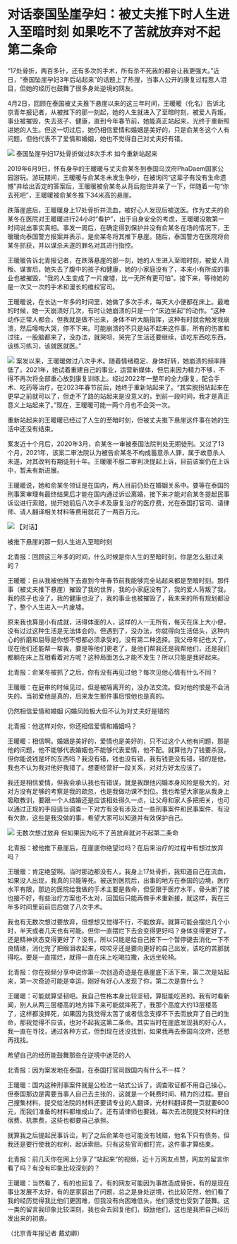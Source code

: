 # 对话泰国坠崖孕妇：被丈夫推下时人生进入至暗时刻 如果吃不了苦就放弃对不起第二条命

“17处骨折，两百多针，还有多次的手术，所有杀不死我的都会让我更强大。”近日，“泰国坠崖孕妇3年后站起来”的话题上了热搜，当事人公开的康复过程惹人泪目，但她的经历也鼓舞了很多身处逆境的网友。

4月2日，回顾在泰国被丈夫推下悬崖以来的这三年时间，王暖暖（化名）告诉北京青年报记者，从被推下的那一刻起，她的人生就进入了至暗时刻，被爱人背叛，事业被摧毁，失去孩子、健康，直到今年春节前，她能真正站起来，光终于重新照进她的人生。但这一切过后，她仍相信爱情和婚姻是美好的，只是俞某冬这个人有问题，但他代表不了爱情和婚姻，她也不觉得自己对丈夫好有错。

![](https://inews.gtimg.com/news_bt/OIVAq8t1-1-WjQN4HxZuy5FvA8-_tVQDGvb6yzcMpqEuoAA/1000)
泰国坠崖孕妇17处骨折做过8次手术 如今重新站起来

2019年6月9日，怀有身孕的王暖暖与丈夫俞某冬到泰国乌汶府PhaDaem国家公园游玩。游玩期间，王暖暖与俞某冬未发生争吵，在被询问“这辈子有没有生命遗憾”并给出否定的答案后，王暖暖被俞某冬从背后抱住并亲了一下，伴随着一句“你去死吧”，王暖暖被俞某冬推下34米高的悬崖。

跌落崖底后，王暖暖身上17处骨折并流血，被好心人发现后被送医。作为丈夫的俞某冬在医院对王暖暖进行24小时“看护”，出于自身安全的考虑，王暖暖没敢第一时间说出事实真相。事发一周后，在确定得到保护并没有俞某冬在场的情况下，王暖暖向泰国警方报案并表示，是俞某冬将其推下悬崖。随后，泰国警方在医院将俞某冬抓获，并以谋杀未遂的罪名对其进行指控。

王暖暖告诉北青报记者，在跌落悬崖的那一刻，她的人生进入至暗时刻，被爱人背叛、谋害后，她失去了腹中的孩子和健康，她的小家庭没有了，本来小有所成的事业也被摧毁，“我的人生变成了一片废墟，比一无所有更可怕”。接下来，等待她的是一次又一次的手术和漫长的维权官司。

王暖暖说，在长达一年多的时间里，她做了多次手术，每天大小便都在床上。最难的时候，她一天崩溃好几次，有时让她崩溃的只是一个“床边坐起”的动作。“这种动作正常人都会，但我就是做不出来，身体不听大脑指挥，这种有时就会触发我崩溃，然后嚎啕大哭，停不下来。可能崩溃的不只是站不起来这件事，所有的伤害和过往，一股脑都来了，没办法，就哭呗，哭完了生活还要继续，该吃东西吃东西，该练习练习，该就医就医。”

![](https://inews.gtimg.com/news_bt/Odly9UqqoJ1zUgGLKkM-eqtOd0XMBzSmBcgFCqfxuyDNgAA/1000)
案发以来，王暖暖做过八次手术。随着情绪稳定、身体好转，她崩溃的频率降低了。2021年，她试着重建自己的事业，运营新媒体，但后来因为精力不够，不得不再次将全部重心放到康复训练上。经过2022年一整年的全力康复，配合手术、吃药等治疗，在2023年春节前后，她终于重新站起来了。“其实脱拐站起来在更早之前就可以了，但走不了路的站起来是没意义的，到前一段时间，我才是真正意义上站起来了。”现在，王暖暖可能一两个月也不会哭一次。

重新站起来的王暖暖已经过了人生的至暗时刻，但被丈夫推下悬崖这件事在她的生活中还没有结束。

案发近十个月后，2020年3月，俞某冬一审被泰国法院判处无期徒刑。又过了13个月，2021年，该案二审法院认为被告俞某冬不构成蓄意杀人罪，属于故意杀人未遂，对其改判有期徒刑十年。王暖暖不服二审判决提起上诉，目前该案仍在上诉中，暂未有新进展。

王暖暖说，她和俞某冬领证是在国内，两人目前仍处在婚姻关系中。要等在泰国的刑事案审理有最终结果后才能在国内通过诉讼离婚，接下来才能对俞某冬提起民事诉讼进行索赔，抛开她前后八次手术及康复治疗的医疗费，光在泰国打官司、请律师、请人翻译相关材料等费用就花了一两百万元。

![](https://inews.gtimg.com/news_bt/OzLtipTmHIAJ2h1NY4IJBK5sY6_1J4UVzKVmfXKAtksgQAA/1000)
【对话】

被推下悬崖的那一刻人生进入至暗时刻

北青报：回顾这三年多的时间，什么时候是你人生的至暗时刻，你是怎么挺过来的？

王暖暖：自从我被他推下去直到今年春节前我能够完全站起来都是至暗时刻。那件事（被丈夫推下悬崖）摧毁了我的世界，我的小家庭没有了，我的爱人背叛了我，我的孩子也没了，我的健康也没了，我的事业也被摧毁了，我未来的所有规划都没了，整个人生进入一片废墟。

原来我也算是小有成就，活得体面的人，这样的人一无所有，每天在床上大小便，没有过过这种生活是无法体会的。但遇到了，没办法，你就得向生活低头，这种内心的折磨和屈辱是你想不想都必须承受的，没有第二种选择。我父母年纪也大了，现在他们还能帮一帮我，要是等他们更老了，是他们帮我还是我帮他们，还是我们都躺在床上互相看着对方呢？这种局面怎么才能不发生？所以只能是我好起来。

北青报：俞某冬被抓了之后，你有没有再见过他？每次见他心情有什么不同？

王暖暖：在庭审的时候见过，但是被隔离开的，没办法交流。但对他的恨是不会消失的。当初爱他是真的，后来发生那件事后恨他也是真的。

仍然相信爱情和婚姻 闪婚风险极大但不认为对丈夫好是错的

北青报：他这样对你，你还相信爱情和婚姻吗？

王暖暖：相信啊。婚姻是美好的，爱情也是美好的，只不过这个人他有问题，那是他的问题，他不能够代表婚姻也不能够代表爱情，他不配。就算他为了钱要杀我，但你能说钱是坏的东西吗？我没有错，钱也没有错，我有钱更没有错，错的是他，我也不认为我对他好我错了。想要经营好一段关系，对对方好太应该了。

我还是相信爱情，但我会承认我也有错误，就是我跟他闪婚本身风险是极大的，对对方没有足够的考察是我的疏忽，也是我做功课不到位。我也希望大家能从我身上吸取教训，要跟一个人结婚还是应该相处得久一点，让父母和家人多把把关，也可以通过正规的手段适当调查一下对方有没有涉及过一些刑事案件和民事案件、有没有欠款，这些是我没做的事，希望大家可以知道并有效保护自己。

![](https://inews.gtimg.com/news_bt/OjvsJabEVz_1B5Bn5w6rWYjJdFDIS2TEWs_FTDtZwCJ8AAA/1000)
无数次想过放弃 但如果因为吃不了苦放弃就对不起第二条命

北青报：被他推下悬崖后，在崖底你绝望过吗？在后来治疗的过程中有想过放弃吗？

王暖暖：肯定绝望啊。当时那边都没有人，我身上17处骨折，我知道自己在流血，如果没人出现，我真的只能等死。被送到医院后，出事的地方在泰国的边境，医疗水平有限，那边的医院给我做的手术主要是救命，但受限于医疗水平，骨头断了接也接不好，有些治疗方案也不太对，回国后只能再做手术重新接，就这样，我在三年多时间里前前后后做了八次手术。

我也有无数次想过要放弃，但想想又觉得不行，不能放弃。就算可能会摆烂几个小时，半天或者几天也有可能。但你一直摆烂下去会变得更好吗？身体变得更好了，还是精神状态变得更好了？没有。所以只能是给自己按下一个暂停键去消化一下不良情绪，消化完了把眼泪收起来，咬咬牙还是要向更好的自己出发，该吃的苦那就得吃。要是一直摆烂，就得一直在床上吃喝拉撒，永远坐轮椅。

北青报：你在视频分享中说你第一次创造奇迹是在悬崖底下活下来，第二次是站起来，第一次奇迹可能是幸运，刚好有好心人发现了你，第二次是靠什么？

王暖暖：可能就算坚韧吧。我自己性格本身比较坚韧，算挺能吃苦的。我有时看新闻，别人从两三层楼高的地方摔下来可能就摔死了，我那个高度大约13层楼高了，这样都没摔死，如果因为我觉得太苦了或者信念支撑不下去而放弃了自己的生命，那我觉得不应该，也对不起我这第二条命。其实当时在崖底发现我的好心人，我一直在寻找，通过各种方式，但到现在还没找到，如果我再去泰国乌汶府，还想再找找。

希望自己的经历能鼓舞那些在逆境中迷茫的人

北青报：因为案发地在泰国，在泰国打官司跟国内有什么不一样？

王暖暖：国内这种刑事案件就是公检法一站式公诉了，调查取证都不用自己操心，但泰国那边是需要当事人自己去主张的，这就是一个耗费时间、精力的过程。要自己搜集材料，提交给法院的材料还要请专业的人翻译，光材料翻译费一页就要600元，而我们准备的材料都堆成山了。还有请律师也要钱，每次去法院提交材料的住宿费、机票费，这些也都要自己承担。

就算我之后提起民事诉讼，判了之后俞某冬也可能没有钱赔，他名下只有债务，但我还是要行使我的权利，起诉索赔。只有这些官司都打完，这件事才算结束。

北青报：前几天你在网上分享了“站起来”的视频，近十万网友点赞，网友的留言你看了吗？有没有印象比较深刻的？

王暖暖：当然看了，有的也回复了。有的网友可能因为事故造成骨折，有的是现在事业发展不太好，有的是家庭出了问题，总之是身处逆境，也比较茫然，他们看了我的经历觉得我比他们更困难，但我没有向困难低头，他们感觉也受到了鼓舞。这一类的留言我印象比较深刻，我也会去回复他们，鼓励他们，这也是我把自己经历发出来的初衷。

（北京青年报记者 戴幼卿）

